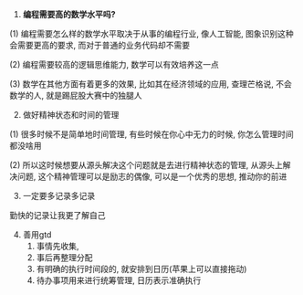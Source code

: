 1. **编程需要高的数学水平吗?**

(1) 编程需要怎么样的数学水平取决于从事的编程行业, 像人工智能, 图象识别这种会需要更高的要求, 而对于普通的业务代码却不需要

(2) 编程需要较高的逻辑思维能力, 数学可以有效培养这一点

(3) 数学在其他方面有着更多的效果, 比如其在经济领域的应用, 查理芒格说, 不会数学的人, 就是踢屁股大赛中的独腿人



2. 做好精神状态和时间的管理

(1) 很多时候不是简单地时间管理, 有些时候在你心中无力的时候, 你怎么管理时间都没啥用

(2) 所以这时候想要从源头解决这个问题就是去进行精神状态的管理, 从源头上解决问题, 这个精神管理可以是励志的偶像, 可以是一个优秀的思想, 推动你的前进





3. 一定要多记录多记录

勤快的记录让我更了解自己



4. 善用gtd
   1. 事情先收集,
   2. 事后再整理分配
   3. 有明确的执行时间段的, 就安排到日历(苹果上可以直接拖动)
   4. 待办事项用来进行统筹管理, 日历表示准确执行



